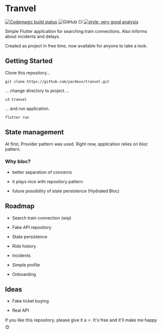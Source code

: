 # Tranvel

[![Codemagic build status](https://api.codemagic.io/apps/62a3641c0a17acd2f04fa8fa/62a3641c0a17acd2f04fa8f9/status_badge.svg)](https://codemagic.io/apps/62a3641c0a17acd2f04fa8fa/62a3641c0a17acd2f04fa8f9/latest_build)
![GitHub CI](https://github.com/yardexx/tranvel/actions/workflows/main.yml/badge.svg)
[![style: very good analysis](https://img.shields.io/badge/style-very_good_analysis-B22C89.svg)](https://pub.dev/packages/very_good_analysis)

Simple Flutter application for searching train connections. Also informs about incidents and delays. 

Created as project in free time, now available for anyone to take a look.

## Getting Started

Clone this repository...

```shell
git clone https://github.com/yardexx/tranvel.git
```

... change directory to project ...

```shell
cd tranvel
```

... and run application.

```shell
flutter run
```

## State management

At first, Provider pattern was used. Right now, application relies on bloc pattern.

### Why bloc?

* better separation of concerns

* it plays nice with repository pattern

* future possibility of state persistence (Hydrated Bloc)

## Roadmap

* Search train connection (wip)

* Fake API repository

* State persistence

* Ride history

* Incidents

* Simple profile

* Onboarding

## Ideas

* Fake ticket buying

* Real API

If you like this repository, please give it a ⭐. It's free and it'll make me happy 😊